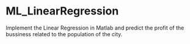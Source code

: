 # ML_LinearRegression
Implement the Linear Regression in Matlab and predict the profit of the bussiness related to the population of the city.

